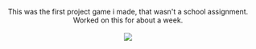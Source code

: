 <p align="center">
  This was the first project game i made, that wasn't a school assignment. <br/>
  Worked on this for about a week.
  <br></br>
  <img src="https://images.squarespace-cdn.com/content/v1/671e49e7678abb0425a2f0f2/b3f77da8-53bc-4606-9e52-59ee2b9c3548/Space+Invaders.png"/>
</p>

